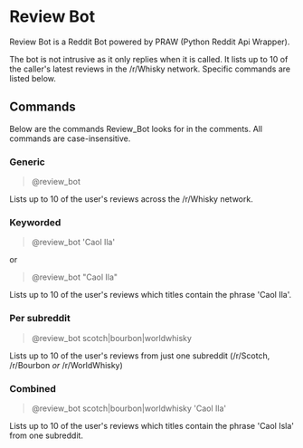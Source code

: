 # Review Bot
Review Bot is a Reddit Bot powered by PRAW (Python Reddit Api Wrapper).

The bot is not intrusive as it only replies when it is called. 
It lists up to 10 of the caller's latest reviews in the /r/Whisky network. Specific commands are listed below.

## Commands
Below are the commands Review_Bot looks for in the comments. All commands are case-insensitive.

### Generic
> @review_bot

Lists up to 10 of the user's reviews across the /r/Whisky network.

### Keyworded
> @review_bot 'Caol Ila'

or

> @review_bot "Caol Ila"

Lists up to 10 of the user's reviews which titles contain the phrase 'Caol Ila'.


### Per subreddit
> @review_bot scotch|bourbon|worldwhisky

Lists up to 10 of the user's reviews from just one subreddit (/r/Scotch, /r/Bourbon *or* /r/WorldWhisky)

### Combined
> @review_bot scotch|bourbon|worldwhisky 'Caol Ila'

Lists up to 10 of the user's reviews which titles contain the phrase 'Caol Isla' from one subreddit.